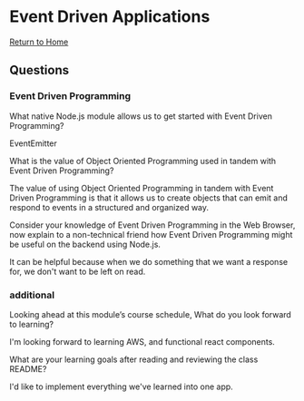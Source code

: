 # Event Driven Applications

[Return to Home](https://sethppierce.github.io/reading-notes)

## Questions

### Event Driven Programming

What native Node.js module allows us to get started with Event Driven Programming?

EventEmitter

What is the value of Object Oriented Programming used in tandem with Event Driven Programming?

The value of using Object Oriented Programming in tandem with Event Driven Programming is that it allows us to create objects that can emit and respond to events in a structured and organized way.

Consider your knowledge of Event Driven Programming in the Web Browser, now explain to a non-technical friend how Event Driven Programming might be useful on the backend using Node.js.

It can be helpful because when we do something that we want a response for, we don't want to be left on read.

### additional

Looking ahead at this module’s course schedule, What do you look forward to learning?

I'm looking forward to learning AWS, and functional react components.

What are your learning goals after reading and reviewing the class README?

I'd like to implement everything we've learned into one app.